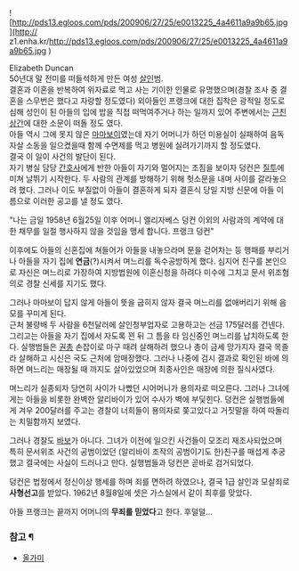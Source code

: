 ![http://pds13.egloos.com/pds/200906/27/25/e0013225_4a4611a9a9b65.jpg](http://
z1.enha.kr/http://pds13.egloos.com/pds/200906/27/25/e0013225_4a4611a9a9b65.jpg
)

Elizabeth Duncan  
50년대 말 전미를 떠들석하게 만든 여성 [살인](%EC%82%B4%EC%9D%B8.md)범.  
결혼과 이혼을 반복하여 위자료로 먹고 사는 기이한 인물로 유명했으며(경찰 조사 중 결혼을 스무번은 했다고 자랑할 정도였다) 외아들인 프랭크에
대한 집착은 광적일 정도로 심해 성인이 된 아들의 입에 밥을 직접 떠먹여주거나 하는 일까지 있어 주변에서는
[근친상간](%EA%B7%BC%EC%B9%9C%EC%83%81%EA%B0%84.md)에 대한 소문이 떠돌 정도 였다.  
아들 역시 그에 못지 않은 [마마보이](%EB%A7%88%EB%A7%88%EB%B3%B4%EC%9D%B4.md)였는데 자기 어머니가
하던 미용실이 실패하여 음독자살 소동을 일으켰을때 함께 수면제를 먹고 병원에 실려가기까지 할 정도였다.  
결국 이 일이 사건의 발단이 된다.  
자기 병실 담당 [간호사](%EA%B0%84%ED%98%B8%EC%82%AC.md)에게 반한 아들이 자기와 멀어지는 조짐을 보이자
덩컨은 [질투](%EC%A7%88%ED%88%AC.md)에 미쳐 날뛰기 시작한다. 두 사람의 관계를 방해하기 위해 헛소문을 내며 사이를
갈라놓으려 했다. 그러나 이도 부질없이 아들이 결혼하게 되자 결혼식 당일 지방 신문에 아들 이름으로 이러한 공고를 낼 정도 였다.

"나는 금일 1958년 6월25일 이후 어머니 엘리자베스 덩컨 이외의 사람과의 계약에 대한 채무를 일절 행사하지 않을 것임을 맹세 합니다.
프랭크 덩컨"  

이후에도 아들의 신혼집에 쳐들어가 아들을 내놓으라며 문을 걷어차는 등 행패를 부리거나 아들을 자기 집에 **연금**(?)시켜서 며느리를
독수공방하게 했다. 심지어 친구를 본인으로 자신은 며느리로 가장하여 지방법원에 이혼신청을 하려다 미수에 그치고 문서 위조혐의로 경찰 신세를
지기도 했다.

그러나 마마보이 답지 않게 아들이 뜻을 굽히지 않자 결국 며느리를 없애버리기 위해 음모를 꾸미게 된다.  
근처 불량배 두 사람을 6천달러에 살인청부업자로 고용하고는 선금 175달러를 건넨다. 그리고는 아들을 자기 집에서 자도록 꾄 뒤 그 틈을 타
임신중인 며느리를 납치하도록 한다. 실행범들은 [권총](%EA%B6%8C%EC%B4%9D.md) 손잡이로 마구 때려 살해하려 했으나
총이 금세 망가지자 결국 목졸라 살해하고 시신은 국도 근처에 암매장했다. 그러나 나중에 검시 결과로 확인된 바에 의하면 며느리는 매장될 때
까지도 살아있었으며 최종사인은 매장에 의한 질식사였다.

며느리가 실종되자 당연히 사이가 나빴던 시어머니가 용의자로 떠오른다. 그러나 그녀에게는 아들을 비롯한 완벽한 알리바이가 있어 수사가 벽에
부딫힌다. 덩컨은 실행범들에게 겨우 200달러를 주고는 경찰이 너희들이 용의자로 쫒고있다고 거짓말을 하여 따돌리는 치밀함까지 보였다.  

그러나 경찰도 [바보](%EB%B0%94%EB%B3%B4.md)가 아니다. 그녀가 이전에 일으킨 사건들이 모조리 재조사되었으며 특히
문서위조 사건의 공범이었던 (알리바이 조작의 공범이기도 한)친구를 매섭게 추궁했고 결국에는 사실이 드러나고 만다. 실행범들과 덩컨은 곧바로
검거되었다.

덩컨은 법정에서 정신이상 행세를 하며 죄를 면하려 하였으나, 결국 1급 살인과 모살죄로 **사형선고**를 받았다. 1962년 8월8일에 셋은
가스실에서 같이 최후를 맞았다.

아들 프랭크는 끝까지 어머니의 **무죄를 믿었다**고 한다. 후덜덜...

### 참고 ¶

  * [올가미](%EC%98%AC%EA%B0%80%EB%AF%B8.md)  

